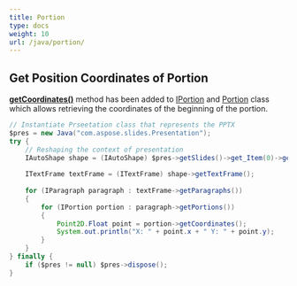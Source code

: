 ```yaml
---
title: Portion
type: docs
weight: 10
url: /java/portion/
---
```


## **Get Position Coordinates of Portion**
[**getCoordinates()**](https://apireference.aspose.com/slides/java/com.aspose.slides/IPortion#getCoordinates--) method has been added to [IPortion](http://www.aspose.com/api/java/slides/com.aspose.slides/interfaces/IPortion) and [Portion](http://www.aspose.com/api/java/slides/com.aspose.slides/classes/Portion) class which allows retrieving the coordinates of the beginning of the portion.

```java
// Instantiate Prseetation class that represents the PPTX
$pres = new Java("com.aspose.slides.Presentation");
try {
    // Reshaping the context of presentation
    IAutoShape shape = (IAutoShape) $pres->getSlides()->get_Item(0)->getShapes()->get_Item(0);
    
    ITextFrame textFrame = (ITextFrame) shape->getTextFrame();
    
    for (IParagraph paragraph : textFrame->getParagraphs()) 
    {
        for (IPortion portion : paragraph->getPortions()) 
        {
            Point2D.Float point = portion->getCoordinates();
            System.out.println("X: " + point.x + " Y: " + point.y);
        }
    }
} finally {
    if ($pres != null) $pres->dispose();
}
```
